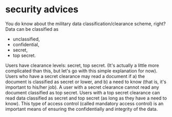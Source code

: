 # security advices

You do know about the military data classification/clearance scheme, right?
Data can be classified as

- unclassified,
- confidential,
- secret,
- top secret.

Users have clearance levels: secret, top secret. (It's actually a little more
complicated than this, but let's go with this simple explanation for now).
Users who have a secret clearance may read a document if a) the document is
classified as secret or lower, and b) a need to know (that is, it's important
to his/her job). A user with a secret clearance cannot read any document
classified as top secret.  Users with a top secret clearance can read data
classified as secret and top secret (as long as they have a need to know).
This type of access control (called mandatory access control) is an important
means of ensuring the confidentially and integrity of the data.
